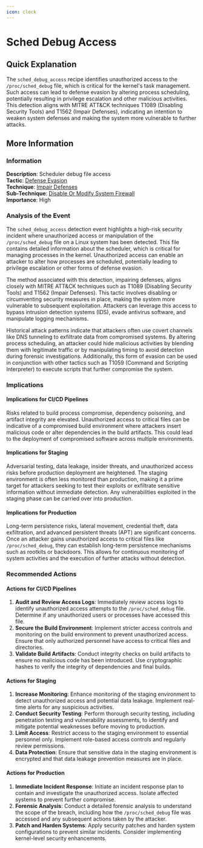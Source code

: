 ```yaml
---
icon: clock
---
```


# Sched Debug Access

## Quick Explanation

The `sched_debug_access` recipe identifies unauthorized access to the `/proc/sched_debug` file, which is critical for the kernel's task management. Such access can lead to defense evasion by altering process scheduling, potentially resulting in privilege escalation and other malicious activities. This detection aligns with MITRE ATT\&CK techniques T1089 (Disabling Security Tools) and T1562 (Impair Defenses), indicating an intention to weaken system defenses and making the system more vulnerable to further attacks.

## More Information

### Information

**Description**: Scheduler debug file access\
**Tactic**: [Defense Evasion](https://jibril.garnet.ai/mitre/mitre/ta0005)\
**Technique**: [Impair Defenses](https://jibril.garnet.ai/mitre/mitre/ta0005/t1562)\
**Sub-Technique**: [Disable Or Modify System Firewall](https://jibril.garnet.ai/mitre/mitre/ta0005/t1562/t1562.004)\
**Importance**: High

### Analysis of the Event

The `sched_debug_access` detection event highlights a high-risk security incident where unauthorized access or manipulation of the `/proc/sched_debug` file on a Linux system has been detected. This file contains detailed information about the scheduler, which is critical for managing processes in the kernel. Unauthorized access can enable an attacker to alter how processes are scheduled, potentially leading to privilege escalation or other forms of defense evasion.

The method associated with this detection, impairing defenses, aligns closely with MITRE ATT\&CK techniques such as T1089 (Disabling Security Tools) and T1562 (Impair Defenses). This tactic involves disabling or circumventing security measures in place, making the system more vulnerable to subsequent exploitation. Attackers can leverage this access to bypass intrusion detection systems (IDS), evade antivirus software, and manipulate logging mechanisms.

Historical attack patterns indicate that attackers often use covert channels like DNS tunneling to exfiltrate data from compromised systems. By altering process scheduling, an attacker could hide malicious activities by blending them with legitimate traffic or by manipulating timing to avoid detection during forensic investigations. Additionally, this form of evasion can be used in conjunction with other tactics such as T1059 (Command and Scripting Interpreter) to execute scripts that further compromise the system.

### Implications

#### Implications for CI/CD Pipelines

Risks related to build process compromise, dependency poisoning, and artifact integrity are elevated. Unauthorized access to critical files can be indicative of a compromised build environment where attackers insert malicious code or alter dependencies in the build artifacts. This could lead to the deployment of compromised software across multiple environments.

#### Implications for Staging

Adversarial testing, data leakage, insider threats, and unauthorized access risks before production deployment are heightened. The staging environment is often less monitored than production, making it a prime target for attackers seeking to test their exploits or exfiltrate sensitive information without immediate detection. Any vulnerabilities exploited in the staging phase can be carried over into production.

#### Implications for Production

Long-term persistence risks, lateral movement, credential theft, data exfiltration, and advanced persistent threats (APT) are significant concerns. Once an attacker gains unauthorized access to critical files like `/proc/sched_debug`, they can establish long-term persistence mechanisms such as rootkits or backdoors. This allows for continuous monitoring of system activities and the execution of further attacks without detection.

### Recommended Actions

#### Actions for CI/CD Pipelines

1. **Audit and Review Access Logs**: Immediately review access logs to identify unauthorized access attempts to the `/proc/sched_debug` file. Determine if any unauthorized users or processes have accessed this file.
2. **Secure the Build Environment**: Implement stricter access controls and monitoring on the build environment to prevent unauthorized access. Ensure that only authorized personnel have access to critical files and directories.
3. **Validate Build Artifacts**: Conduct integrity checks on build artifacts to ensure no malicious code has been introduced. Use cryptographic hashes to verify the integrity of dependencies and final builds.

#### Actions for Staging

1. **Increase Monitoring**: Enhance monitoring of the staging environment to detect unauthorized access and potential data leakage. Implement real-time alerts for any suspicious activities.
2. **Conduct Security Testing**: Perform thorough security testing, including penetration testing and vulnerability assessments, to identify and mitigate potential weaknesses before moving to production.
3. **Limit Access**: Restrict access to the staging environment to essential personnel only. Implement role-based access controls and regularly review permissions.
4. **Data Protection**: Ensure that sensitive data in the staging environment is encrypted and that data leakage prevention measures are in place.

#### Actions for Production

1. **Immediate Incident Response**: Initiate an incident response plan to contain and investigate the unauthorized access. Isolate affected systems to prevent further compromise.
2. **Forensic Analysis**: Conduct a detailed forensic analysis to understand the scope of the breach, including how the `/proc/sched_debug` file was accessed and any subsequent actions taken by the attacker.
3. **Patch and Harden Systems**: Apply security patches and harden system configurations to prevent similar incidents. Consider implementing kernel-level security enhancements.
